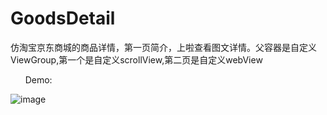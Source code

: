 # GoodsDetail
仿淘宝京东商城的商品详情，第一页简介，上啦查看图文详情。父容器是自定义ViewGroup,第一个是自定义scrollView,第二页是自定义webView


       Demo:


![image](https://github.com/chunyan1989/GoodsDetail/blob/master/introduce/good_detail.gif)  
